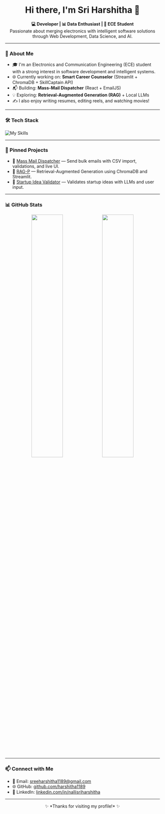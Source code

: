 <h1 align="center">Hi there, I'm Sri Harshitha 👋</h1>

<p align="center">
  <b>💻 Developer | 📊 Data Enthusiast | 🎯 ECE Student</b><br>
  Passionate about merging electronics with intelligent software solutions through Web Development, Data Science, and AI.
</p>

---

### 🚀 About Me
- 🎓 I'm an Electronics and Communication Engineering (ECE) student with a strong interest in software development and intelligent systems.
- 🌐 Currently working on: **Smart Career Counselor** (Streamlit + ChromaDB + SkillCaptain API)
- 📬 Building: **Mass-Mail Dispatcher** (React + EmailJS)
- 💡 Exploring: **Retrieval-Augmented Generation (RAG)** + Local LLMs
- ✍️ I also enjoy writing resumes, editing reels, and watching movies!

---

### 🛠️ Tech Stack
![My Skills](https://skillicons.dev/icons?i=cpp,py,js,html,css,react,nodejs,express,mongodb,tailwind,django,git,github)


---

### 📌 Pinned Projects
- 🔗 [Mass Mail Dispatcher](https://github.com/harshitha1189/Mass-Mail-Dispatcher) — Send bulk emails with CSV import, validations, and live UI.
- 🔗 [RAG-P](https://github.com/harshitha1189/RAG-P) — Retrieval-Augmented Generation using ChromaDB and Streamlit.
- 🔗 [Startup Idea Validator](https://github.com/harshitha1189/startup-idea-validator) — Validates startup ideas with LLMs and user input.


---

### 📊 GitHub Stats
<p align="center">
  <img src="https://github-readme-stats.vercel.app/api?username=harshitha1189&show_icons=true&theme=radical" width="45%" />
  <img src="https://github-readme-streak-stats.herokuapp.com?user=harshitha1189&theme=radical" width="45%" />
</p>

---

### 📫 Connect with Me
- 📧 Email: [sreeharshitha1189@gmail.com](mailto:sreeharshitha1189@gmail.com)
- 🌐 GitHub: [github.com/harshitha1189](https://github.com/harshitha1189)
- 💼 LinkedIn: [linkedin.com/in/nallisriharshitha](https://www.linkedin.com/in/nallisriharshitha)

---

<p align="center">
  ✨ *Thanks for visiting my profile!* ✨  
</p>

